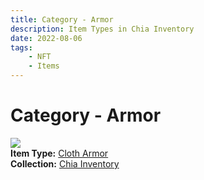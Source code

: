 ```yaml
---
title: Category - Armor
description: Item Types in Chia Inventory
date: 2022-08-06
tags:
    - NFT
    - Items
---
```


# Category - Armor
<div class="item_type_thumbnail">
<a href="../../Types/Armor/Cloth_Armor/Cloth_Armor"><img src="https://cecwmtvjr5xouuin26grm3kiwqu5pn5c5vxmca3cd5ena3ayyqka.arweave.net/EQVmTqmPbupRDdeNFm1ItCnXt6LtbsEDYh9I0GwYxBQ"></a><br/>
<div><strong>Item Type:</strong> <a href="../../Types/Armor/Cloth_Armor/Cloth_Armor">Cloth Armor</a></div>
<div><strong>Collection:</strong> <a href="https://www.spacescan.io/xch/nft/collection/col16fpva26fhdjp2echs3cr7c30gzl7qe67hu9grtsjcqldz354asjsyzp6wx">Chia Inventory</a></div>
</div>

